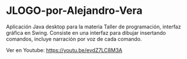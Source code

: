 # JLOGO-por-Alejandro-Vera
Aplicación Java desktop para la materia Taller de programación, interfaz gráfica en Swing. Consiste en una interfaz para dibujar insertando comandos, incluye narración por voz de cada comando.

Ver en Youtube: https://youtu.be/evdZ7LC8M3A
